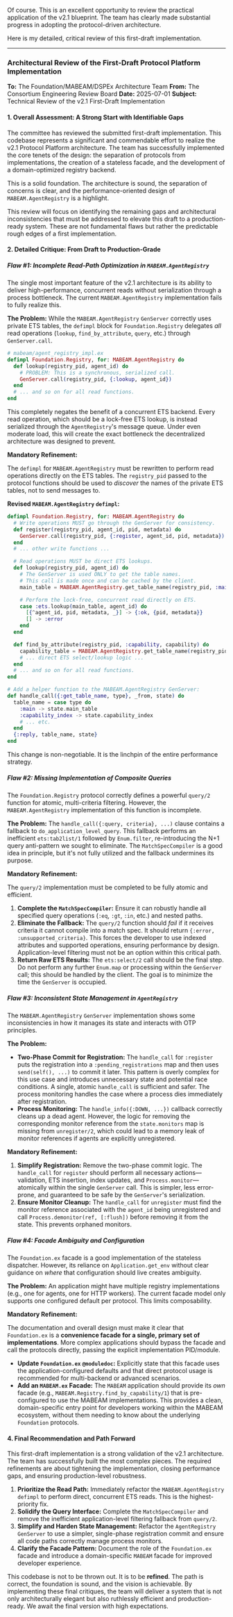 Of course. This is an excellent opportunity to review the practical application of the v2.1 blueprint. The team has clearly made substantial progress in adopting the protocol-driven architecture.

Here is my detailed, critical review of this first-draft implementation.

---

### **Architectural Review of the First-Draft Protocol Platform Implementation**

**To:** The Foundation/MABEAM/DSPEx Architecture Team
**From:** The Consortium Engineering Review Board
**Date:** 2025-07-01
**Subject:** Technical Review of the v2.1 First-Draft Implementation

#### **1. Overall Assessment: A Strong Start with Identifiable Gaps**

The committee has reviewed the submitted first-draft implementation. This codebase represents a significant and commendable effort to realize the v2.1 Protocol Platform architecture. The team has successfully implemented the core tenets of the design: the separation of protocols from implementations, the creation of a stateless facade, and the development of a domain-optimized registry backend.

This is a solid foundation. The architecture is sound, the separation of concerns is clear, and the performance-oriented design of `MABEAM.AgentRegistry` is a highlight.

This review will focus on identifying the remaining gaps and architectural inconsistencies that must be addressed to elevate this draft to a production-ready system. These are not fundamental flaws but rather the predictable rough edges of a first implementation.

#### **2. Detailed Critique: From Draft to Production-Grade**

##### **Flaw #1: Incomplete Read-Path Optimization in `MABEAM.AgentRegistry`**

The single most important feature of the v2.1 architecture is its ability to deliver high-performance, concurrent reads without serialization through a process bottleneck. The current `MABEAM.AgentRegistry` implementation fails to fully realize this.

**The Problem:**
While the `MABEAM.AgentRegistry` `GenServer` correctly uses private ETS tables, the `defimpl` block for `Foundation.Registry` delegates *all* read operations (`lookup`, `find_by_attribute`, `query`, etc.) through `GenServer.call`.

```elixir
# mabeam/agent_registry_impl.ex
defimpl Foundation.Registry, for: MABEAM.AgentRegistry do
  def lookup(registry_pid, agent_id) do
    # PROBLEM: This is a synchronous, serialized call.
    GenServer.call(registry_pid, {:lookup, agent_id})
  end
  # ... and so on for all read functions.
end
```

This completely negates the benefit of a concurrent ETS backend. Every read operation, which should be a lock-free ETS lookup, is instead serialized through the `AgentRegistry`'s message queue. Under even moderate load, this will create the exact bottleneck the decentralized architecture was designed to prevent.

**Mandatory Refinement:**

The `defimpl` for `MABEAM.AgentRegistry` must be rewritten to perform read operations directly on the ETS tables. The `registry_pid` passed to the protocol functions should be used to *discover* the names of the private ETS tables, not to send messages to.

**Revised `MABEAM.AgentRegistry` `defimpl`:**

```elixir
defimpl Foundation.Registry, for: MABEAM.AgentRegistry do
  # Write operations MUST go through the GenServer for consistency.
  def register(registry_pid, agent_id, pid, metadata) do
    GenServer.call(registry_pid, {:register, agent_id, pid, metadata})
  end
  # ... other write functions ...

  # Read operations MUST be direct ETS lookups.
  def lookup(registry_pid, agent_id) do
    # The GenServer is used ONLY to get the table names.
    # This call is made once and can be cached by the client.
    main_table = MABEAM.AgentRegistry.get_table_name(registry_pid, :main)

    # Perform the lock-free, concurrent read directly on ETS.
    case :ets.lookup(main_table, agent_id) do
      [{^agent_id, pid, metadata, _}] -> {:ok, {pid, metadata}}
      [] -> :error
    end
  end

  def find_by_attribute(registry_pid, :capability, capability) do
    capability_table = MABEAM.AgentRegistry.get_table_name(registry_pid, :capability_index)
    # ... direct ETS select/lookup logic ...
  end
  # ... and so on for all read functions.
end

# Add a helper function to the MABEAM.AgentRegistry GenServer:
def handle_call({:get_table_name, type}, _from, state) do
  table_name = case type do
    :main -> state.main_table
    :capability_index -> state.capability_index
    # ... etc.
  end
  {:reply, table_name, state}
end
```

This change is non-negotiable. It is the linchpin of the entire performance strategy.

##### **Flaw #2: Missing Implementation of Composite Queries**

The `Foundation.Registry` protocol correctly defines a powerful `query/2` function for atomic, multi-criteria filtering. However, the `MABEAM.AgentRegistry` implementation of this function is incomplete.

**The Problem:**
The `handle_call({:query, criteria}, ...)` clause contains a fallback to `do_application_level_query`. This fallback performs an inefficient `ets:tab2list/1` followed by `Enum.filter`, re-introducing the N+1 query anti-pattern we sought to eliminate. The `MatchSpecCompiler` is a good idea in principle, but it's not fully utilized and the fallback undermines its purpose.

**Mandatory Refinement:**

The `query/2` implementation must be completed to be fully atomic and efficient.

1.  **Complete the `MatchSpecCompiler`:** Ensure it can robustly handle all specified query operations (`:eq`, `:gt`, `:in`, etc.) and nested paths.
2.  **Eliminate the Fallback:** The `query/2` function should *fail* if it receives criteria it cannot compile into a match spec. It should return `{:error, :unsupported_criteria}`. This forces the developer to use indexed attributes and supported operations, ensuring performance by design. Application-level filtering must not be an option within this critical path.
3.  **Return Raw ETS Results:** The `ets:select/2` call should be the final step. Do not perform any further `Enum.map` or processing within the `GenServer` call; this should be handled by the client. The goal is to minimize the time the `GenServer` is occupied.

##### **Flaw #3: Inconsistent State Management in `AgentRegistry`**

The `MABEAM.AgentRegistry` `GenServer` implementation shows some inconsistencies in how it manages its state and interacts with OTP principles.

**The Problem:**
*   **Two-Phase Commit for Registration:** The `handle_call` for `:register` puts the registration into a `:pending_registrations` map and then uses `send(self(), ...)` to commit it later. This pattern is overly complex for this use case and introduces unnecessary state and potential race conditions. A single, atomic `handle_call` is sufficient and safer. The process monitoring handles the case where a process dies immediately after registration.
*   **Process Monitoring:** The `handle_info({:DOWN, ...})` callback correctly cleans up a dead agent. However, the logic for removing the corresponding monitor reference from the `state.monitors` map is missing from `unregister/2`, which could lead to a memory leak of monitor references if agents are explicitly unregistered.

**Mandatory Refinement:**

1.  **Simplify Registration:** Remove the two-phase commit logic. The `handle_call` for `register` should perform all necessary actions—validation, ETS insertion, index updates, and `Process.monitor`—atomically within the single `GenServer` call. This is simpler, less error-prone, and guaranteed to be safe by the `GenServer`'s serialization.
2.  **Ensure Monitor Cleanup:** The `handle_call` for `unregister` must find the monitor reference associated with the `agent_id` being unregistered and call `Process.demonitor(ref, [:flush])` before removing it from the state. This prevents orphaned monitors.

##### **Flaw #4: Facade Ambiguity and Configuration**

The `Foundation.ex` facade is a good implementation of the stateless dispatcher. However, its reliance on `Application.get_env` without clear guidance on *where* that configuration should live creates ambiguity.

**The Problem:**
An application might have multiple registry implementations (e.g., one for agents, one for HTTP workers). The current facade model only supports one configured default per protocol. This limits composability.

**Mandatory Refinement:**

The documentation and overall design must make it clear that `Foundation.ex` is a **convenience facade for a single, primary set of implementations**. More complex applications should bypass the facade and call the protocols directly, passing the explicit implementation PID/module.

*   **Update `Foundation.ex` `@moduledoc`:** Explicitly state that this facade uses the application-configured defaults and that direct protocol usage is recommended for multi-backend or advanced scenarios.
*   **Add an `MABEAM.ex` Facade:** The `MABEAM` application should provide its *own* facade (e.g., `MABEAM.Registry.find_by_capability/1`) that is pre-configured to use the MABEAM implementations. This provides a clean, domain-specific entry point for developers working within the MABEAM ecosystem, without them needing to know about the underlying `Foundation` protocols.

#### **4. Final Recommendation and Path Forward**

This first-draft implementation is a strong validation of the v2.1 architecture. The team has successfully built the most complex pieces. The required refinements are about tightening the implementation, closing performance gaps, and ensuring production-level robustness.

1.  **Prioritize the Read Path:** Immediately refactor the `MABEAM.AgentRegistry` `defimpl` to perform direct, concurrent ETS reads. This is the highest-priority fix.
2.  **Solidify the Query Interface:** Complete the `MatchSpecCompiler` and remove the inefficient application-level filtering fallback from `query/2`.
3.  **Simplify and Harden State Management:** Refactor the `AgentRegistry` `GenServer` to use a simpler, single-phase registration commit and ensure all code paths correctly manage process monitors.
4.  **Clarify the Facade Pattern:** Document the role of the `Foundation.ex` facade and introduce a domain-specific `MABEAM` facade for improved developer experience.

This codebase is not to be thrown out. It is to be **refined**. The path is correct, the foundation is sound, and the vision is achievable. By implementing these final critiques, the team will deliver a system that is not only architecturally elegant but also ruthlessly efficient and production-ready. We await the final version with high expectations.